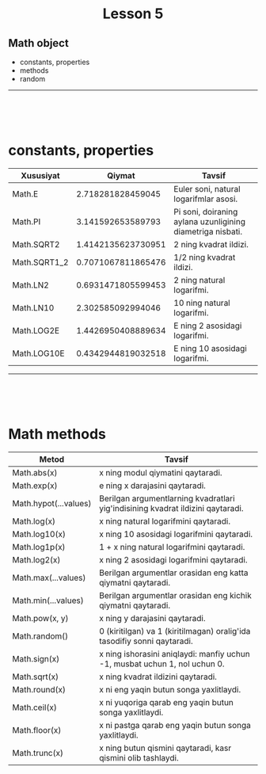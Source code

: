 <h1 style="text-align:center;">Lesson 5 </h1>

## Math object

- constants, properties
- methods
- random

<hr><br><br><br>

# constants, properties

| Xususiyat    | Qiymat             | Tavsif                                                     |
| ------------ | ------------------ | ---------------------------------------------------------- |
| Math.E       | 2.718281828459045  | Euler soni, natural logarifmlar asosi.                     |
| Math.PI      | 3.141592653589793  | Pi soni, doiraning aylana uzunligining diametriga nisbati. |
| Math.SQRT2   | 1.4142135623730951 | 2 ning kvadrat ildizi.                                     |
| Math.SQRT1_2 | 0.7071067811865476 | 1/2 ning kvadrat ildizi.                                   |
| Math.LN2     | 0.6931471805599453 | 2 ning natural logarifmi.                                  |
| Math.LN10    | 2.302585092994046  | 10 ning natural logarifmi.                                 |
| Math.LOG2E   | 1.4426950408889634 | E ning 2 asosidagi logarifmi.                              |
| Math.LOG10E  | 0.4342944819032518 | E ning 10 asosidagi logarifmi.                             |

<hr><br><br><br>

# Math methods

| Metod                    | Tavsif                                                                          |
| ------------------------ | ------------------------------------------------------------------------------- |
| Math.abs(x)              | x ning modul qiymatini qaytaradi.                                              |
| Math.exp(x)              | e ning x darajasini qaytaradi.                                                  |
| Math.hypot(...values)    | Berilgan argumentlarning kvadratlari yig'indisining kvadrat ildizini qaytaradi. |
| Math.log(x)              | x ning natural logarifmini qaytaradi.                                           |
| Math.log10(x)            | x ning 10 asosidagi logarifmini qaytaradi.                                      |
| Math.log1p(x)            | 1 + x ning natural logarifmini qaytaradi.                                       |
| Math.log2(x)             | x ning 2 asosidagi logarifmini qaytaradi.                                       |
| Math.max(...values)      | Berilgan argumentlar orasidan eng katta qiymatni qaytaradi.                     |
| Math.min(...values)      | Berilgan argumentlar orasidan eng kichik qiymatni qaytaradi.                    |
| Math.pow(x, y)           | x ning y darajasini qaytaradi.                                        |
| Math.random()            | 0 (kiritilgan) va 1 (kiritilmagan) oralig'ida tasodifiy sonni qaytaradi.        |
| Math.sign(x)             | x ning ishorasini aniqlaydi: manfiy uchun -1, musbat uchun 1, nol uchun 0.      |
| Math.sqrt(x)             | x ning kvadrat ildizini qaytaradi.                                              |
| Math.round(x)            | x ni eng yaqin butun songa yaxlitlaydi.                                         |
| Math.ceil(x)             | x ni yuqoriga qarab eng yaqin butun songa yaxlitlaydi.                          |
| Math.floor(x)            | x ni pastga qarab eng yaqin butun songa yaxlitlaydi.                            |
| Math.trunc(x)            | x ning butun qismini qaytaradi, kasr qismini olib tashlaydi.                    |
